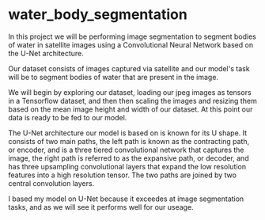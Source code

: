 # water_body_segmentation
In this project we will be performing image segmentation to segment bodies of water in satellite images using a Convolutional Neural Network based on the U-Net architecture. 

Our dataset consists of images captured via satellite and our model's task will be to segment bodies of water that are present in the image. 

We will begin by exploring our dataset, loading our jpeg images as tensors in a Tensorflow dataset, and then then scaling the images and resizing them based on the mean image height and width of our dataset. At this point our data is ready to be fed to our model.

The U-Net architecture our model is based on is known for its U shape. It consists of two main paths, the left path is known as the contracting path, or encoder, and is a three tiered convolutional network that captures the image, the right path is referred to as the expansive path, or decoder, and has three upsampling convolutional layers that expand the low resolution features into a high resolution tensor. The two paths are joined by two central convolution layers.

I based my model on U-Net because it exceedes at image segmentation tasks, and as we will see it performs well for our useage. 
